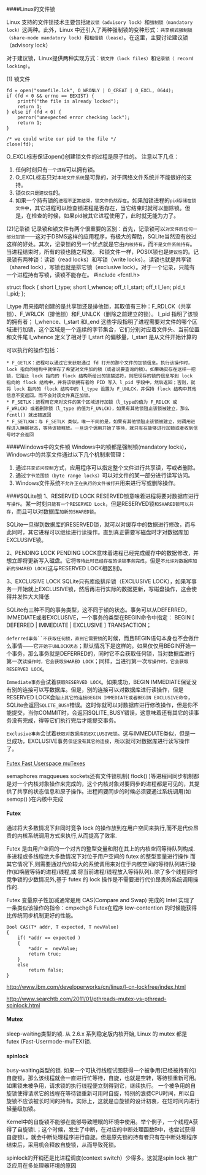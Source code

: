####Linux的文件锁

Linux 支持的文件锁技术主要包括`建议锁（advisory lock）`和`强制锁（mandatory lock）`这两种。此外，Linux 中还引入了两种强制锁的变种形式：`共享模式强制锁（share-mode mandatory lock）`和`租借锁（lease）`。在这里，主要讨论建议锁（advisory lock）

对于建议锁，Linux提供两种实现方式：`锁文件（lock files）`和`记录锁（ record locking）`。

(1) 锁文件

	fd = open("somefile.lck", O_WRONLY | O_CREAT | O_EXCL, 0644);
	if (fd < 0 && errno == EEXIST) {
	    printf("the file is already locked");
	    return 1;
	} else if (fd < 0) {
	    perror("unexpected error checking lock");
	    return 1;
	}
	
	/* we could write our pid to the file */
	close(fd);

O_EXCL标志保证open()创建锁文件的过程是原子性的。
注意以下几点：

1.	任何时刻只有`一个进程`可以拥有锁。
2.	O_EXCL标志只对`本地文件系统`是可靠的，对于网络文件系统并不能很好的支持。
3.	锁`仅仅只是建议性`的。
4.	如果一个持有锁的`进程不正常结束，锁文件仍然存在`。如果加锁进程的`pid存储在锁文件中`，其它进程可以检查锁进程是否存在，当它结束时就可以删除锁。但是，在检查的时候，如果pid被其它进程使用了，此时就无能为力了。

(2)记录锁
记录锁和锁文件有两个很重要的区别：首先，记录锁可以`对文件的任何一部分加锁`——这对于DBMS这样的应用程序，有极大的帮助，SQLite当然没有放过这样的好处。其次，记录锁的另一个优点就是它由`内核持有`，而`不是文件系统持有`。当进程结束时，所有的锁也随之释放。
和锁文件一样，POSIX锁也是`建议性`的。记录锁有两种锁：读锁（read locks）和写锁（write locks）。读锁也就是共享锁（shared lock），写锁也就是排它锁（exclusive lock）。对于一个记录，只能有一个进程持有写锁，读锁不能存在。
#include <fcntl.h>

struct flock {
    short l_type;
    short l_whence;
    off_t l_start;
    off_t l_len;
    pid_t l_pid;
};

l_type 用来指明创建的是共享锁还是排他锁，其取值有三种：F_RDLCK（共享锁）、F_WRLCK（排他锁）和F_UNLCK（删除之前建立的锁）。
l_pid 指明了该锁的拥有者；
l_whence、l_start 和l_end 这些字段指明了进程需要对文件的哪个区域进行加锁，这个区域是一个连续的字节集合，它们分别对应着文件头、当前位置和文件尾
l_whence 定义了相对于 l_start 的偏移量，l_start 是从文件开始计算的

可以执行的操作包括：

    * F_GETLK：进程可以通过它来获取通过 fd 打开的那个文件的加锁信息。执行该操作时，lock 指向的结构中就保存了希望对文件加的锁（或者说要查询的锁）。如果确实存在这样一把锁，它阻止 lock 指向的 flock 结构所给出的锁描述符，则把现存的锁的信息写到 lock 指向的 flock 结构中，并将该锁拥有者的 PID 写入 l_pid 字段中，然后返回；否则，就将 lock 指向的 flock 结构中的 l_type 设置为 F_UNLCK，并保持 flock 结构中其他信息不变返回，而不会对该文件真正加锁。
    * F_SETLK：进程用它来对文件的某个区域进行加锁（l_type的值为 F_RDLCK 或 F_WRLCK）或者删除锁（l_type 的值为F_UNLCK），如果有其他锁阻止该锁被建立，那么 fcntl() 就出错返回
    * F_SETLKW：与 F_SETLK 类似，唯一不同的是，如果有其他锁阻止该锁被建立，则调用进程进入睡眠状态，等待该锁释放。一旦这个调用开始了等待，就只有在能够进行加锁或者收到信号时才会返回



####Windows中的文件锁
Windows中的锁都是强制锁(mandatory locks)，Windows中的共享文件通过以下几个机制来管理：

1.	通过`共享访问控制`方式，应用程序可以指定整个文件进行共享读，写或者删除。
2.	通过`字节范围锁（byte range locks）`可以对文件的某一部分进行读写访问。
3.	Windows文件系统`不允许正在执行的文件被打开`用来进行写或删除操作。


####SQLite锁
1、RESERVED LOCK
RESERVED锁意味着进程将要对数据库进行`写操作`。某一时刻`只能有一个RESERVED Lock`，但是RESERVED锁`和SHARED锁可以共存`，而且可以对数据库`加新的SHARED锁`。

SQLite一旦得到数据库的RESERVED锁，就可以对缓存中的数据进行修改，而与此同时，其它进程可以继续进行读操作。直到真正需要写磁盘时才对数据库加EXCLUSIVE锁。

2、PENDING LOCK
PENDING LOCK意味着进程已经完成缓存中的数据修改，并想立即将更新写入磁盘。它将`等待此时已经存在的读锁事务完成`，但是`不允许对数据库加新的SHARED LOCK`(这与RESERVED LOCK相区别)。

3、EXCLUSIVE LOCK
SQLite只有库级排斥锁（EXCLUSIVE LOCK），如果写事务一开始就上EXCLUSIVE锁，然后再进行实际的数据更新，写磁盘操作，这会使得并发性大大降低

SQLite有三种不同的事务类型，这不同于锁的状态。事务可以从DEFERRED，IMMEDIATE或者EXCLUSIVE，一个事务的类型在BEGIN命令中指定：
BEGIN [ DEFERRED | IMMEDIATE | EXCLUSIVE ] TRANSACTION；

`deferred事务``不获取任何锁，直到它需要锁`的时候，而且BEGIN语句本身也不会做什么事情——它`开始于UNLOCK状态`；默认情况下是这样的。如果仅仅用BEGIN开始一个事务，那么事务就是DEFERRED的，同时它不会获取任何锁，当对数据库进行第一次`读操作时，它会获取SHARED LOCK`；同样，当进行第一次`写操作时，它会获取RESERVED LOCK`。

`Immediate事务`会试着`获取RESERVED LOCK`。如果成功，BEGIN IMMEDIATE保证没有别的连接可以写数据库。但是，别的连接可以对数据库进行读操作，但是RESERVED LOCK会`阻止其它的连接BEGIN IMMEDIATE或者BEGIN EXCLUSIVE命令`，SQLite会返回`SQLITE_BUSY`错误。这时你就可以对数据库进行修改操作，但是你不能提交，当你COMMIT时，会返回SQLITE_BUSY错误，这意味着还有其它的读事务没有完成，得等它们执行完后才能提交事务。

`Exclusive事务`会试着`获取对数据库的EXCLUSIVE锁`。这与IMMEDIATE类似，但是一旦成功，EXCLUSIVE事务`保证没有其它的连接`，所以就可对数据库进行读写操作了。



####
[Futex Fast Userspace muTexes](
http://blog.csdn.net/tenfyguo/article/details/6623967)

semaphores msgqueues sockets还有文件锁机制( flock() )等进程间同步机制都是对一个内核对象操作来完成的，这个内核对象对要同步的进程都是可见的，其提供了共享的状态信息和原子操作。进程间要同步的时候必须要通过系统调用(如 semop() )在内核中完成

#### Futex
通过将大多数情况下非同时竞争 lock 的操作放到在用户空间来执行,而不是代价昂贵的内核系统调用方式来执行,从而提高了效率.

Futex 是由用户空间的一个对齐的整型变量和附在其上的内核空间等待队列构成. 多进程或多线程绝大多数情况下对位于用户空间的 futex 的整型变量进行操作
而其它情况下,则需要通过代价较大的系统调用来对位于内核空间的等待队列进行操作(如唤醒等待的进程/线程,或 将当前进程/线程放入等待队列). 除了多个线程同时竞争锁的少数情况外,基于 futex 的 lock 操作是不需要进行代价昂贵的系统调用操作的.

Futex 变量原子性加减通常是用 CAS(Compare and Swap) 完成的
Intel 实现了一条类似该操作的指令：cmpxchg8
Futex在程序 low-contention 的时候能获得比传统同步机制更好的性能。

    Bool CAS(T* addr, T expected, T newValue) 
 	{ 
      	if( *addr == expected ) 
     	{ 
          	*addr =  newValue; 
           	return true; 
     	} 
     	else 
           	return false; 
    }


http://www.ibm.com/developerworks/cn/linux/l-cn-lockfree/index.html

http://www.searchtb.com/2011/01/pthreads-mutex-vs-pthread-spinlock.html

#### Mutex
sleep-waiting类型的锁. 从 2.6.x 系列稳定版内核开始, Linux 的 mutex 都是 futex (Fast-Usermode-muTEX)锁.

#### spinlock
busy-waiting类型的锁.
如果一个可执行线程试图获得一个被争用(已经被持有的)自旋锁，那么该线程就会一直进行忙等待，自旋，也就是空转，等待锁重新可用。如果锁未被争用，请求锁的执行线程便立刻得到它，继续执行。
一个被争用的自旋锁使得请求它的线程在等待锁重新可用时自旋，特别的浪费CPU时间，所以自旋锁不应该被长时间的持有。实际上，这就是自旋锁的设计初衷，在短时间内进行轻量级加锁。

Kernel中的自旋锁不能够在能够导致睡眠的环境中使用。举个例子，一个线程A获得了自旋锁L；这个时候，发生了中断，在对应的中断处理函数B中，也尝试获得自旋锁L，就会中断处理程序进行自旋。但是原先锁的持有者只有在中断处理程序结束后，采用机会释放自旋锁，从而导致死锁。

spinlock的开销还是比进程调度(context switch）少得多。这就是spin lock 被广泛应用在多处理器环境的原因

